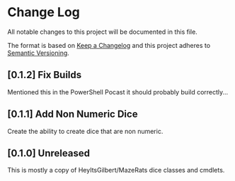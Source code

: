 # Change Log

All notable changes to this project will be documented in this file.

The format is based on [Keep a Changelog](http://keepachangelog.com/)
and this project adheres to [Semantic Versioning](http://semver.org/).

## [0.1.2] Fix Builds

Mentioned this in the PowerShell Pocast it should probably build correctly...

## [0.1.1] Add Non Numeric Dice

Create the ability to create dice that are non numeric.

## [0.1.0] Unreleased

This is mostly a copy of HeyItsGilbert/MazeRats dice classes and cmdlets.
